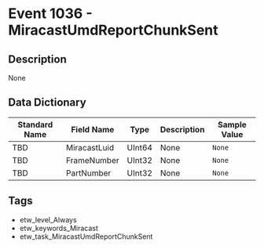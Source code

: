 # Event 1036 - MiracastUmdReportChunkSent

## Description
None

## Data Dictionary
|Standard Name|Field Name|Type|Description|Sample Value|
|---|---|---|---|---|
|TBD|MiracastLuid|UInt64|None|`None`|
|TBD|FrameNumber|UInt32|None|`None`|
|TBD|PartNumber|UInt32|None|`None`|

## Tags
* etw_level_Always
* etw_keywords_Miracast
* etw_task_MiracastUmdReportChunkSent